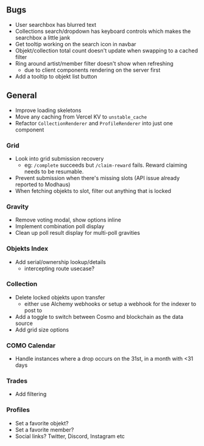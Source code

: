 ## Bugs

- User searchbox has blurred text
- Collections search/dropdown has keyboard controls which makes the searchbox a little jank
- Get tooltip working on the search icon in navbar
- Objekt/collection total count doesn't update when swapping to a cached filter
- Ring around artist/member filter doesn't show when refreshing
  - due to client components rendering on the server first
- Add a tooltip to objekt list button

## General

- Improve loading skeletons
- Move any caching from Vercel KV to `unstable_cache`
- Refactor `CollectionRenderer` and `ProfileRenderer` into just one component

### Grid

- Look into grid submission recovery
  - eg: `/complete` succeeds but `/claim-reward` fails. Reward claiming needs to be resumable.
- Prevent submission when there's missing slots (API issue already reported to Modhaus)
- When fetching objekts to slot, filter out anything that is locked

### Gravity

- Remove voting modal, show options inline
- Implement combination poll display
- Clean up poll result display for multi-poll gravities

### Objekts Index

- Add serial/ownership lookup/details
  - intercepting route usecase?

### Collection

- Delete locked objekts upon transfer
  - either use Alchemy webhooks or setup a webhook for the indexer to post to
- Add a toggle to switch between Cosmo and blockchain as the data source
- Add grid size options

### COMO Calendar

- Handle instances where a drop occurs on the 31st, in a month with <31 days

### Trades

- Add filtering

### Profiles

- Set a favorite objekt?
- Set a favorite member?
- Social links? Twitter, Discord, Instagram etc
